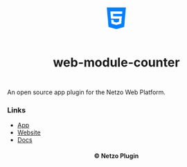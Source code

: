 <div align="center">
  <a href="https://netzo.io" target="_blank" >
    <img height="50" src="https://raw.githubusercontent.com/netzoio/netzo/main/plugins/web-modules/web-module-counter/src/assets/icon.png" style="margin: 12px 0px" />
  </a>

  <h1 style="padding: 6px 0px 24px 0px">web-module-counter</h1>
</div>

An open source app plugin for the Netzo Web Platform.

### Links

- [App](https://app.netzo.io)
- [Website](https://netzo.io)
- [Docs](https://docs.netzo.io)

<div align="center">
  <h4>© Netzo Plugin</h4>
</div>
